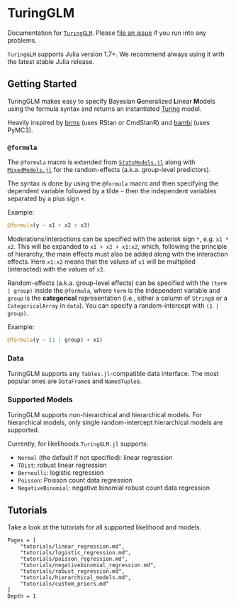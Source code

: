 # TuringGLM

Documentation for [`TuringGLM`](https://github.com/TuringLang/TuringGLM.jl).
Please [file an issue](https://github.com/TuringLang/TuringGLM.jl/issues/new)
if you run into any problems.

`TuringGLM` supports Julia version 1.7+.
We recommend always using it with the latest stable Julia release.

## Getting Started

TuringGLM makes easy to specify Bayesian **G**eneralized **L**inear **M**odels using the formula syntax and returns an instantiated [Turing](https://github.com/TuringLang/Turing.jl) model.

Heavily inspired by [brms](https://github.com/paul-buerkner/brms/) (uses RStan or CmdStanR) and [bambi](https://github.com/bambinos/bambi/) (uses PyMC3).

### `@formula`

The `@formula` macro is extended from [`StatsModels.jl`](https://github.com/JuliaStats/StatsModels.jl) along with  [`MixedModels.jl`](https://github.com/JuliaStats/MixedModels.jl) for the random-effects (a.k.a. group-level predictors).

The syntax is done by using the `@formula` macro and then specifying the dependent variable followed by a tilde `~` then the independent variables separated by a plus sign `+`.

Example:

```julia
@formula(y ~ x1 + x2 + x3)
```

Moderations/interactions can be specified with the asterisk sign `*`, e.g. `x1 * x2`.
This will be expanded to `x1 + x2 + x1:x2`, which, following the principle of hierarchy,
the main effects must also be added along with the interaction effects. Here `x1:x2`
means that the values of `x1` will be multiplied (interacted) with the values of `x2`.

Random-effects (a.k.a. group-level effects) can be specified with the `(term | group)` inside
the `@formula`, where `term` is the independent variable and `group` is the **categorical**
representation (i.e., either a column of `String`s or a `CategoricalArray` in `data`).
You can specify a random-intercept with `(1 | group)`.

Example:

```julia
@formula(y ~ (1 | group) + x1)
```

### Data

TuringGLM supports any `Tables.jl`-compatible data interface.
The most popular ones are `DataFrame`s and `NamedTuple`s.

### Supported Models

TuringGLM supports non-hierarchical and hierarchical models.
For hierarchical models, only single random-intercept hierarchical models are supported.

Currently, for likelihoods `TuringGLM.jl` supports:

* `Normal` (the default if not specified): linear regression
* `TDist`: robust linear regression
* `Bernoulli`: logistic regression
* `Poisson`: Poisson count data regression
* `NegativeBinomial`: negative binomial robust count data regression

## Tutorials

Take a look at the tutorials for all supported likelihood and models.

```@contents
Pages = [
    "tutorials/linear_regression.md",
    "tutorials/logistic_regression.md",
    "tutorials/poisson_regression.md",
    "tutorials/negativebinomial_regression.md",
    "tutorials/robust_regression.md",
    "tutorials/hierarchical_models.md",
    "tutorials/custom_priors.md"
]
Depth = 1
```

